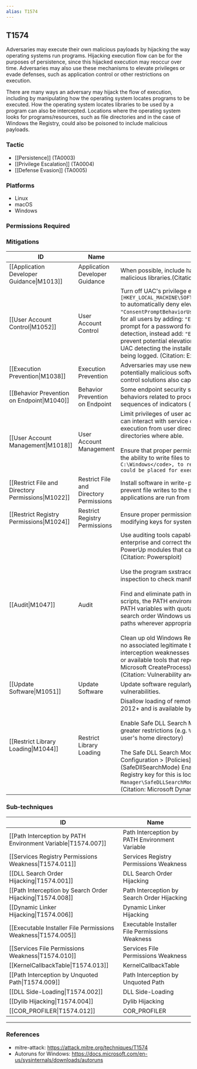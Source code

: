 ```yaml
---
alias: T1574
---
```


## T1574

Adversaries may execute their own malicious payloads by hijacking the way operating systems run programs. Hijacking execution flow can be for the purposes of persistence, since this hijacked execution may reoccur over time. Adversaries may also use these mechanisms to elevate privileges or evade defenses, such as application control or other restrictions on execution.

There are many ways an adversary may hijack the flow of execution, including by manipulating how the operating system locates programs to be executed. How the operating system locates libraries to be used by a program can also be intercepted. Locations where the operating system looks for programs/resources, such as file directories and in the case of Windows the Registry, could also be poisoned to include malicious payloads.


### Tactic
- [[Persistence]] (TA0003)
- [[Privilege Escalation]] (TA0004)
- [[Defense Evasion]] (TA0005)

### Platforms
- Linux
- macOS
- Windows

### Permissions Required

### Mitigations

| ID | Name | Description |
| --- | --- | --- |
| [[Application Developer Guidance\|M1013]] | Application Developer Guidance | When possible, include hash values in manifest files to help prevent side-loading of malicious libraries.(Citation: FireEye DLL Side-Loading) |
| [[User Account Control\|M1052]] | User Account Control | Turn off UAC's privilege elevation for standard users <code>[HKEY_LOCAL_MACHINE\SOFTWARE\Microsoft\Windows\CurrentVersion\Policies\System]</code> to automatically deny elevation requests, add: <code>"ConsentPromptBehaviorUser"=dword:00000000</code>. Consider enabling installer detection for all users by adding: <code>"EnableInstallerDetection"=dword:00000001</code>. This will prompt for a password for installation and also log the attempt. To disable installer detection, instead add: <code>"EnableInstallerDetection"=dword:00000000</code>. This may prevent potential elevation of privileges through exploitation during the process of UAC detecting the installer, but will allow the installation process to continue without being logged.  (Citation: Executable Installers are Vulnerable) |
| [[Execution Prevention\|M1038]] | Execution Prevention | Adversaries may use new payloads to execute this technique. Identify and block potentially malicious software executed through hijacking by using application control solutions also capable of blocking libraries loaded by legitimate software. |
| [[Behavior Prevention on Endpoint\|M1040]] | Behavior Prevention on Endpoint | Some endpoint security solutions can be configured to block some types of behaviors related to process injection/memory tampering based on common sequences of indicators (ex: execution of specific API functions). |
| [[User Account Management\|M1018]] | User Account Management | Limit privileges of user accounts and groups so that only authorized administrators can interact with service changes and service binary target path locations. Deny execution from user directories such as file download directories and temp directories where able.<br /><br />Ensure that proper permissions and directory access control are set to deny users the ability to write files to the top-level directory <code>C:</code> and system directories, such as <code>C:\Windows\</code>, to reduce places where malicious files could be placed for execution. |
| [[Restrict File and Directory Permissions\|M1022]] | Restrict File and Directory Permissions | Install software in write-protected locations. Set directory access controls to prevent file writes to the search paths for applications, both in the folders where applications are run from and the standard library folders. |
| [[Restrict Registry Permissions\|M1024]] | Restrict Registry Permissions | Ensure proper permissions are set for Registry hives to prevent users from modifying keys for system components that may lead to privilege escalation. |
| [[Audit\|M1047]] | Audit | Use auditing tools capable of detecting hijacking opportunities on systems within an enterprise and correct them. Toolkits like the PowerSploit framework contain PowerUp modules that can be used to explore systems for hijacking weaknesses.(Citation: Powersploit)<br /><br />Use the program sxstrace.exe that is included with Windows along with manual inspection to check manifest files for side-loading vulnerabilities in software.<br /><br />Find and eliminate path interception weaknesses in program configuration files, scripts, the PATH environment variable, services, and in shortcuts by surrounding PATH variables with quotation marks when functions allow for them. Be aware of the search order Windows uses for executing or loading binaries and use fully qualified paths wherever appropriate.<br /><br />Clean up old Windows Registry keys when software is uninstalled to avoid keys with no associated legitimate binaries. Periodically search for and correct or report path interception weaknesses on systems that may have been introduced using custom or available tools that report software using insecure path configurations.(Citation: Microsoft CreateProcess)(Citation: Microsoft Dynamic-Link Library Security)(Citation: Vulnerability and Exploit Detector) |
| [[Update Software\|M1051]] | Update Software | Update software regularly to include patches that fix DLL side-loading vulnerabilities. |
| [[Restrict Library Loading\|M1044]] | Restrict Library Loading | Disallow loading of remote DLLs. This is included by default in Windows Server 2012+ and is available by patch for XP+ and Server 2003+.<br /><br />Enable Safe DLL Search Mode to force search for system DLLs in directories with greater restrictions (e.g. <code>%SYSTEMROOT%</code>)to be used before local directory DLLs (e.g. a user's home directory)<br /><br />The Safe DLL Search Mode can be enabled via Group Policy at Computer Configuration > [Policies] > Administrative Templates > MSS (Legacy): MSS: (SafeDllSearchMode) Enable Safe DLL search mode. The associated Windows Registry key for this is located at <code>HKLM\SYSTEM\CurrentControlSet\Control\Session Manager\SafeDLLSearchMode</code>(Citation: Microsoft More information about DLL)(Citation: Microsoft Dynamic Link Library Search Order) |

### Sub-techniques

| ID | Name |
| --- | --- |
| [[Path Interception by PATH Environment Variable\|T1574.007]] | Path Interception by PATH Environment Variable |
| [[Services Registry Permissions Weakness\|T1574.011]] | Services Registry Permissions Weakness |
| [[DLL Search Order Hijacking\|T1574.001]] | DLL Search Order Hijacking |
| [[Path Interception by Search Order Hijacking\|T1574.008]] | Path Interception by Search Order Hijacking |
| [[Dynamic Linker Hijacking\|T1574.006]] | Dynamic Linker Hijacking |
| [[Executable Installer File Permissions Weakness\|T1574.005]] | Executable Installer File Permissions Weakness |
| [[Services File Permissions Weakness\|T1574.010]] | Services File Permissions Weakness |
| [[KernelCallbackTable\|T1574.013]] | KernelCallbackTable |
| [[Path Interception by Unquoted Path\|T1574.009]] | Path Interception by Unquoted Path |
| [[DLL Side-Loading\|T1574.002]] | DLL Side-Loading |
| [[Dylib Hijacking\|T1574.004]] | Dylib Hijacking |
| [[COR_PROFILER\|T1574.012]] | COR_PROFILER |


---
### References

- mitre-attack: https://attack.mitre.org/techniques/T1574
- Autoruns for Windows: https://docs.microsoft.com/en-us/sysinternals/downloads/autoruns
